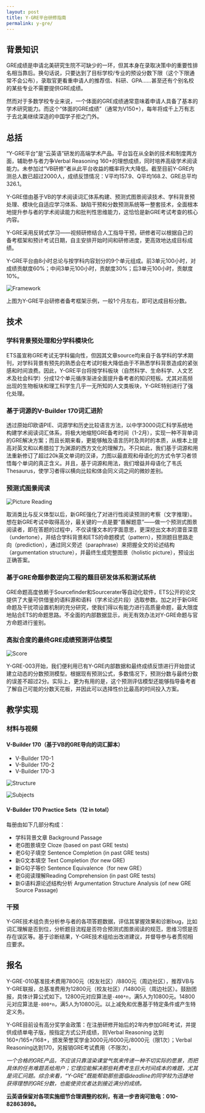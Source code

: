 ```yaml
---
layout: post
title: Y-GRE平台研修指南
permalink: y-gre/
---
```


## 背景知识

GRE成绩是申请北美研究生院不可缺少的一环，但其本身在录取决策中的重要性排名相当靠后。换句话说，只要达到了目标学校/专业的预设分数下限（这个下限通常不会公布），录取官更看重申请人的推荐信、科研、GPA……甚至还有个别名校的某些专业不需要提供GRE成绩。

然而对于多数学校专业来说，一个体面的GRE成绩通常意味着申请人具备了基本的学术研究能力。而这个“体面的GRE成绩”（通常为V150+），每年将成千上万有志于去北美继续深造的中国学子拒之门外。

## 总括

“Y-GRE平台”是“云英语”研发的高端学术产品。平台旨在从全新的技术和制度两方面，辅助参与者力争Verbal Reasoning 160+的理想成绩，同时培养高级学术阅读能力。未参加过“VB研修”者从此平台收益的概率将大大降低。截至目前Y-GRE内测总人数已超过2000人，成绩反馈情况：V平均157.9、Q平均168.2、GRE总平均326.1。

Y-GRE借由基于VB的学术阅读词汇体系构建、预测式图景阅读技术、学科背景预处理、模块化自适应学习体系、缺陷干预和分数预测系统等一整套技术，全面根本地提升参与者的学术阅读能力和批判性思维能力，这恰恰是新GRE考试考查的核心内容。

Y-GRE采用反转式学习——视频研修结合人工指导干预，研修者可以根据自己的备考框架和预计考试日期，自主安排开始时间和研修进度，更高效地达成目标成绩。

Y-GRE平台由8小时总论与按学科内容划分的9个单元组成。前3单元100小时，对成绩贡献度60%；中间3单元100小时，贡献度30%；后3单元100小时，贡献度10%。

![Framework](/images/y-gre/framework.jpg)

上图为Y-GRE平台研修者备考框架示例，一般1个月左右，即可达成目标分数。

## 技术

### 学科背景预处理和分学科模块化

ETS虽宣称GRE考试无学科偏向性，但因其文章source均来自于各学科的学术期刊，对学科背景有预先的熟悉会在考试时极大降低由于不熟悉学科背景造成的紧张感和时间浪费。因此，Y-GRE平台将按学科板块（自然科学、生命科学、人文艺术及社会科学）分成12个单元循序渐进全面提升备考者的知识短板。尤其对高频出现的生物板块和理工科学生几乎一无所知的人文类板块，Y-GRE特别进行了强化处理。

### 基于词源的V-Builder 170词汇进阶

透过原始印欧语PIE、词源学和历史比较语言方法，以中学3000词汇科学系统地构建学术阅读词汇体系，将极大地缩短GRE备考时间（1-2月），实现一种不背单词的GRE解决方案；而且长期来看，更能够触及语言历时及共时的本质，从根本上提高对英文和以希腊拉丁为渊源的西方文化的理解力。不只如此，我们基于词源和用法重新修订了超过20k英文单词的汉译，力图以最直观和母语化的方式令学习者领悟每个单词的真正含义。并且，基于词源和用法，我们增益并母语化了韦氏Thesaurus，使学习者得以横向比较和体会同义词之间的微妙差别。

### 预测式图景阅读

![Picture Reading](/images/y-gre/picture-reading.jpg)

取消类比与反义体型以后，新GRE强化了对进行性阅读预测的考察（文字推理）。想在新GRE考试中取得高分，最关键的一点是要“善解题意”——做一个预测式图景阅读者，即在答题的过程中，不仅读懂文本的字面意思，更深挖出文本的潜音深意（undertone），并结合学科背景和ETS的命题模式（pattern），预测题目思路走向（prediction），通过同义旁述（paraphrase）来把握全文的论述结构（argumentation structure），并最终生成完整图景（holistic picture），预设出正确答案。

### 基于GRE命题参数逆向工程的题目研发体系和测试系统

GRE命题高度依赖于Sourcefinder和Sourcerater等自动化软件，ETS公开的论文提供了大量可供借鉴的语料源和语料（学术论述片段）选取参数。加之对于新GRE命题及干扰项设置机制的充分研究，使我们得以有能力进行高质量命题，最大限度地贴合ETS的命题思路。不全面的内部数据显示，尚无有效办法对Y-GRE命题与官方命题进行鉴别。

### 高拟合度的最终GRE成绩预测评估模型

![Score](/images/y-gre/score.png)

Y-GRE-003开始，我们便利用已有Y-GRE内部数据和最终成绩反馈进行开始尝试建立动态的分数预测模型。根据现有预测公式，多数情况下，预测分数与最终分数的误差不超过2分。实际上，更为有用的是，这个预测评估模型还能够指导备考者了解自己可能的分数天花板，并因此可以选择性价比最高的时间投入方案。

## 教学实现

### 材料与视频

#### V-Builder 170（基于VB的GRE导向的词汇脚本）

- V-Builder 170-1
- V-Builder 170-2
- V-Builder 170-3

![Structure](/images/y-gre/structure.jpg)

![Subjects](/images/y-gre/subjects.jpg)

#### V-Builder 170 Practice Sets（12 in total）

每册由如下几部分构成：

- 学科背景文章 Background Passage
- 老G图景填空 Cloze (based on past GRE tests)
- 老G句子填空 Sentence Completion (in past GRE tests)
- 新G文本填空 Text Completion (for new GRE)
- 新G句子等价 Sentence Equivalence（for new GRE）
- 老G阅读理解Reading Comprehension (in past GRE tests)
- 新G语料源论述结构分析 Argumentation Structure Analysis (of new GRE Source Passage)

### 干预

Y-GRE技术组负责分析参与者的各项答题数据，评估其掌握效果和诊断bug，比如词汇理解是否到位，分析题目流程是否符合预测式图景阅读的规范，思维习惯是否存在误区等。基于诊断结果，Y-GRE技术组给出改进建议，并督导参与者贯彻相应要求。

## 报名

Y-GRE-010基准技术费用7800元（校友社区）/8800元（周边社区），推荐VB与Y-GRE联报，总基准费用为12800元（校友社区）/14800元（周边社区）。鼓励团报，具体计算公式如下。12800元对应算法是`-400*n`，满5人为10800元。14800元对应算法是`-800*n`，满5人为10800元。以上减免和优惠基于特定条件或产生特定义务。

Y-GRE目前设有高分奖学金政策：在注册研修开始后的2年内参加GRE考试，并提供成绩单电子版，按指定方式公开成绩，则Verbal Reasoning 达到160+/165+/168+，颁发荣誉奖学金3000元/6000元/8000元（限1次）；Verbal Reasoning达到170，另报销GRE考试费用（不限次）。

*一个合格的GRE产品，不应该只靠渲染课堂气氛来传递一种不切实际的愿景，而把具体的任务难题丢给用户；它理应能解决那些耗费考生巨大时间成本的难题，尤其是词汇问题。综合来看，“Y-GRE”既能帮助那些面临deadline的同学较为迅捷地获得理想的GRE分数，也能使资优者达到接近满分的成绩。*

**云英语保留对各项实施细节合理调整的权利，有进一步咨询可致电：010-82863898。**
